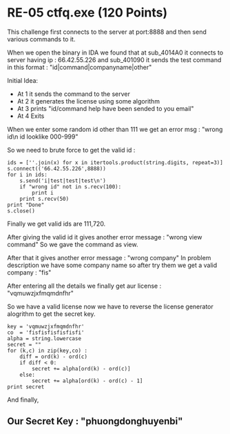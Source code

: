 # RE-05 ctfq.exe (120 Points)

This challenge first connects to the server at port:8888 and then send various commands to it.

When we open the binary in IDA we found that at sub_4014A0 it connects to server having ip : 66.42.55.226 and sub_401090 it sends the test command in this format : "id|command|companyname|other"

Initial Idea:
* At 1 it sends the command to the server
* At 2 it generates the license using some algorithm
* At 3 prints "id/command help have been sended to you email"
* At 4 Exits

When we enter some random id other than 111 we get an error msg : "wrong id\n id looklike 000-999"

So we need to brute force to get the valid id :
```
ids = [''.join(x) for x in itertools.product(string.digits, repeat=3)]
s.connect(('66.42.55.226',8888))
for i in ids:
	s.send('i|test|test|test\n')
	if "wrong id" not in s.recv(100):
		print i
	print s.recv(50)
print "Done"
s.close()
```
Finally we get valid ids are 111,720.

After giving the valid id it gives another error message : "wrong view command"
So we gave the command as view.

After that it gives another error message : "wrong company"
In problem description we have some company name so after try them we get a valid company : "fis"

After entering all the details we finally get aur license : "vqmuwzjxfmqmdnfhr"

So we have a valid license now we have to reverse the license generator alogrithm to get the secret key.

```
key = 'vqmuwzjxfmqmdnfhr'
co 	= 'fisfisfisfisfisfi'
alpha = string.lowercase
secret = ""
for (k,c) in zip(key,co) :
	diff = ord(k) - ord(c)
	if diff < 0:
		secret += alpha[ord(k) - ord(c)]
	else:
		secret += alpha[ord(k) - ord(c) - 1]
print secret
```

And finally, 
## Our Secret Key : "phuongdonghuyenbi"